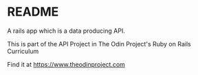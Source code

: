 # README

A rails app which is a data producing API.

This is part of the API Project in The Odin Project's Ruby on Rails Curriculum

Find it at https://www.theodinproject.com